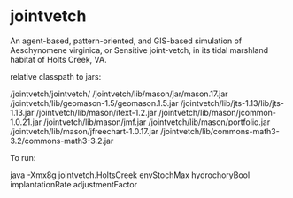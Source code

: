 jointvetch
==========
An agent-based, pattern-oriented, and GIS-based simulation of Aeschynomene virginica, or Sensitive joint-vetch, in its tidal marshland habitat of Holts Creek, VA.

relative classpath to jars: 

/jointvetch/jointvetch/
/jointvetch/lib/mason/jar/mason.17.jar
/jointvetch/lib/geomason-1.5/geomason.1.5.jar
/jointvetch/lib/jts-1.13/lib/jts-1.13.jar
/jointvetch/lib/mason/itext-1.2.jar
/jointvetch/lib/mason/jcommon-1.0.21.jar
/jointvetch/lib/mason/jmf.jar
/jointvetch/lib/mason/portfolio.jar
/jointvetch/lib/mason/jfreechart-1.0.17.jar
/jointvetch/lib/commons-math3-3.2/commons-math3-3.2.jar

To run:

java -Xmx8g jointvetch.HoltsCreek envStochMax hydrochoryBool implantationRate adjustmentFactor

